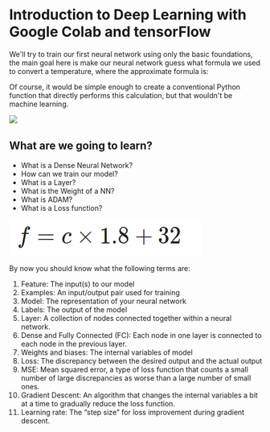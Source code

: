 # Introduction to Deep Learning with Google Colab and tensorFlow

We'll try to train our first neural network using only the basic foundations, the main goal here is make our neural network guess what formula we used to convert a temperature, where the approximate formula is:

Of course, it would be simple enough to create a conventional Python function that directly performs this calculation, but that wouldn't be machine learning.

![](https://video.udacity-data.com/topher/2019/March/5c7f0af9_tensorflow-l2f1/tensorflow-l2f1.png)


## What are we going to learn?

* What is a Dense Neural Network?
* How can we train our model?
* What is a Layer?
* What is the Weight of a NN?
* What is  ADAM?
* What is a Loss function?

![](https://raw.githubusercontent.com/lcarcamo1526/ML-Exercises/master/Ex2/Img/1.png)


By now you should know what the following terms are:

  1. Feature: The input(s) to our model
  1. Examples: An input/output pair used for training
  1. Model: The representation of your neural network
  1. Labels: The output of the model
  1. Layer: A collection of nodes connected together within a neural network.
  1. Dense and Fully Connected (FC): Each node in one layer is connected to each node in the previous layer.
  1. Weights and biases: The internal variables of model
  1. Loss: The discrepancy between the desired output and the actual output
  1. MSE: Mean squared error, a type of loss function that counts a small number of large discrepancies as worse than a large number of small ones.
   1. Gradient Descent: An algorithm that changes the internal variables a bit at a time to gradually reduce the loss function.
   1. Learning rate: The “step size” for loss improvement during gradient descent.
    
